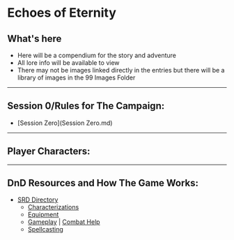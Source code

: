 # Echoes of Eternity

## What's here
- Here will be a compendium for the story and adventure
- All lore info will be available to view
- There may not be images linked directly in the entries but there will be a library of images in the 99 Images Folder

--- ---

## Session 0/Rules for The Campaign:
- [Session Zero](Session Zero.md)

--- ---

## Player Characters:


--- ---

## DnD Resources and How The Game Works:
- [SRD Directory](zz_5eSRD/)
  - [Characterizations](zz_5eSRD/Characterizations)
  - [Equipment](zz_5eSRD/Equipment)
  - [Gameplay](zz_5eSRD/Gameplay) | [Combat Help](zz_5eSRD/Gameplay/Combat)
  - [Spellcasting](zz_5eSRD/Spellcasting)
